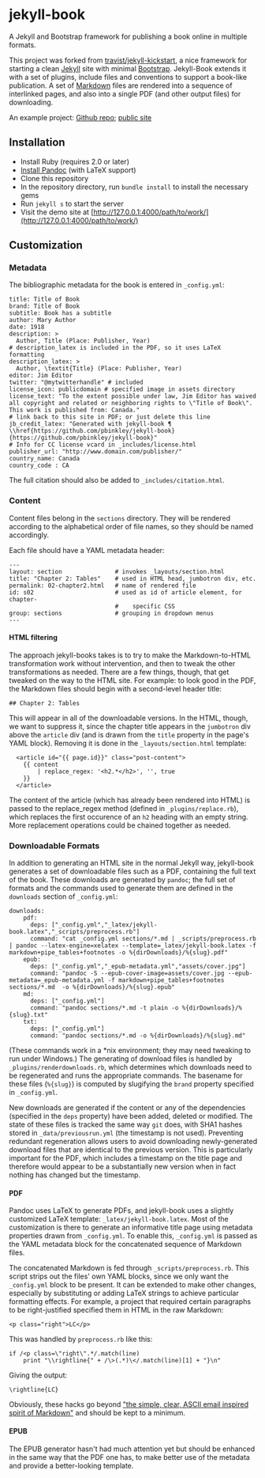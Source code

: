 # jekyll-book
A Jekyll and Bootstrap framework for publishing a book online in multiple formats.

This project was forked from [travist/jekyll-kickstart](https://github.com/travist/jekyll-kickstart), a nice framework for starting a clean [Jekyll](https://jekyllrb.com/) 
site with minimal [Bootstrap](http://getbootstrap.com/). Jekyll-Book extends it with a set of plugins, include files and conventions to support a book-like publication. A set of 
[Markdown](https://daringfireball.net/projects/markdown/) files are rendered into a sequence of interlinked pages, and also into a single PDF (and other output files) for downloading. 

An example project: [Github repo](https://github.com/pbinkley/jekyll-book-marriage); [public site](https://www.wallandbinkley.com/rcb/works/marriage/)

## Installation

- Install Ruby (requires 2.0 or later)
- [Install Pandoc](http://pandoc.org/installing.html) (with LaTeX support)
- Clone this repository
- In the repository directory, run ```bundle install``` to install the necessary gems
- Run ```jekyll s``` to start the server
- Visit the demo site at [http://127.0.0.1:4000/path/to/work/](http://127.0.0.1:4000/path/to/work/)

## Customization

### Metadata

The bibliographic metadata for the book is entered in ```_config.yml```:

```
title: Title of Book
brand: Title of Book
subtitle: Book has a subtitle
author: Mary Author
date: 1918
description: >
  Author, Title (Place: Publisher, Year)
# description_latex is included in the PDF, so it uses LaTeX formatting
description_latex: >
  Author, \textit{Title} (Place: Publisher, Year)
editor: Jim Editor
twitter: "@mytwitterhandle" # included 
license_icon: publicdomain # specified image in assets directory
license_text: "To the extent possible under law, Jim Editor has waived all copyright and related or neighboring rights to \"Title of Book\". This work is published from: Canada."
# link back to this site in PDF; or just delete this line
jb_credit_latex: "Generated with jekyll-book ¶ \\href{https://github.com/pbinkley/jekyll-book}{https://github.com/pbinkley/jekyll-book}"
# Info for CC license vcard in _includes/license.html
publisher_url: "http://www.domain.com/publisher/"
country_name: Canada
country_code : CA
```

The full citation should also be added to ```_includes/citation.html```.

### Content

Content files belong in the ```sections``` directory. They will be rendered according to the alphabetical order of file names, so they should be named accordingly.

Each file should have a YAML metadata header:

```
---
layout: section               # invokes _layouts/section.html
title: "Chapter 2: Tables"    # used in HTML head, jumbotron div, etc.
permalink: 02-chapter2.html   # name of rendered file
id: s02                       # used as id of article element, for chapter-
                              #    specific CSS
group: sections               # grouping in dropdown menus
---
```

#### HTML filtering

The approach jekyll-books takes is to try to make the Markdown-to-HTML transformation work without intervention, and then to tweak the other transformations as needed. There are a few things, though, that get tweaked on the way to the HTML site. For example: to look good in the PDF, the Markdown files should begin with a second-level header title:

```
## Chapter 2: Tables
```

This will appear in all of the downloadable versions. In the HTML, though, we want to suppress it, since the chapter title appears in the ```jumbotron``` div above the ```article``` div (and is drawn from the ```title``` property in the page's YAML block). Removing it is done in the ```_layouts/section.html``` template:


```
  <article id="{{ page.id}}" class="post-content">
    {{ content 	    	
    	| replace_regex: '<h2.*</h2>', '', true 
	}}
  </article>
```

The content of the article (which has already been rendered into HTML) is passed to the replace_regex method (defined in ```_plugins/replace.rb```), which replaces the first occurence of an ```h2``` heading with an empty string. More replacement operations could be chained together as needed.

### Downloadable Formats

In addition to generating an HTML site in the normal Jekyll way, jekyll-book generates a set of downloadable files such as a PDF, containing the full text of the book. These downloads are generated by ```pandoc```; the full set of formats and the commands used to generate them are defined in the ```downloads``` section of ```_config.yml```:

```
downloads:
    pdf:
      deps: ["_config.yml","_latex/jekyll-book.latex","_scripts/preprocess.rb"]
      command: "cat _config.yml sections/*.md | _scripts/preprocess.rb | pandoc --latex-engine=xelatex --template=_latex/jekyll-book.latex -f markdown+pipe_tables+footnotes -o %{dirDownloads}/%{slug}.pdf"
    epub:
      deps: ["_config.yml","_epub-metadata.yml","assets/cover.jpg"]
      command: "pandoc -S --epub-cover-image=assets/cover.jpg --epub-metadata=_epub-metadata.yml -f markdown+pipe_tables+footnotes sections/*.md  -o %{dirDownloads}/%{slug}.epub"
    md:
      deps: ["_config.yml"]
      command: "pandoc sections/*.md -t plain -o %{dirDownloads}/%{slug}.txt"
    txt:
      deps: ["_config.yml"]
      command: "pandoc sections/*.md -o %{dirDownloads}/%{slug}.md"
```

(These commands work in a \*nix environment; they may need tweaking to run under Windows.) The generating of download files is handled by ```_plugins/renderdownloads.rb```, which determines which downloads need to be regenerated and runs the appropriate commands. The basename for these files (```%{slug}```) is computed by slugifying the ```brand``` property specified in ```_config.yml```. 

New downloads are generated if the content or any of the dependencies (specified in the ```deps``` property) have been added, deleted or modified. The state of these files is tracked the same way ```git``` does, with SHA1 hashes stored in ```_data/previousrun.yml``` (the timestamp is not used). Preventing redundant regeneration allows users to avoid downloading newly-generated download files that are identical to the previous version. This is particularly important for the PDF, which includes a timestamp on the title page and therefore would appear to be a substantially new version when in fact nothing has changed but the timestamp.

#### PDF

Pandoc uses LaTeX to generate PDFs, and jekyll-book uses a slightly customized LaTeX template: ```_latex/jekyll-book.latex```. Most of the customization is there to generate an informative title page using metadata properties drawn from ```_config.yml```. To enable this, ```_config.yml``` is passed as the YAML metadata block for the concatenated sequence of Markdown files. 

The concatenated Markdown is fed through ```_scripts/preprocess.rb```. This script strips out the files' own YAML blocks, since we only want the ```_config.yml``` block to be present. It can be extended to make other changes, especially by substituting or adding LaTeX strings to achieve particular formatting effects. For example, a project that required certain paragraphs to be right-justified specified them in HTML in the raw Markdown:

```
<p class="right">LC</p>
```

This was handled by ```preprocess.rb``` like this:

```
if /<p class=\"right\".*/.match(line)
	print "\\rightline{" + /\>(.*)\</.match(line)[1] + "}\n"
```

Giving the output:

```
\rightline{LC}
```

Obviously, these hacks go beyond ["the simple, clear, ASCII email inspired spirit of Markdown"](https://blog.codinghorror.com/standard-flavored-markdown/) and should be kept to a minimum.

#### EPUB

The EPUB generator hasn't had much attention yet but should be enhanced in the same way that the PDF one has, to make better use of the metadata and provide a better-looking template.
